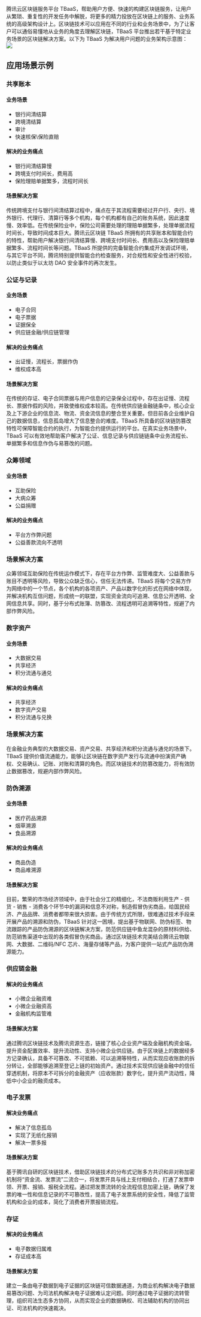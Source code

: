 腾讯云区块链服务平台 TBaaS，帮助用户方便、快速的构建区块链服务，让用户从繁琐、重复性的开发任务中解脱，将更多的精力投放在区块链上的服务、业务系统的高级架构设计上。区块链技术可以应用在不同的行业和业务场景中，为了让客户可以通俗易懂地从业务的角度去理解区块链，TBaaS 平台推出若干基于特定业务场景的区块链解决方案。以下为 TBaaS 为解决用户问题的业务架构示意图：
![](https://main.qcloudimg.com/raw/16f7d66b0bc2b72bbe4f430e7f1afd83.png)

## 应用场景示例
### 共享账本

#### 业务场景

- 银行间清结算
- 跨境清结算
- 审计
- 快速核保\保险直赔
	
#### 解决的业务痛点

- 银行间清结算慢
- 跨境支付时间长，费用高
- 保险理赔单据繁多，流程时间长
	
#### 场景解决方案

传统跨境支付与银行间清结算过程中，痛点在于其流程需要经过开户行、央行、境外银行、代理行、清算行等多个机构，每个机构都有自己的账务系统，因此速度慢、效率低。在传统保险业中，保险公司需要处理的理赔单据繁多，处理单据流程时间长，导致时间成本巨大。腾讯云区块链 TBaaS 所拥有的共享账本和智能合约的特性，帮助用户解决银行间清结算慢、跨境支付时间长、费用高以及保险理赔单据繁多、流程时间长等问题。TBaaS 所提供的完备智能合约集成开发调试环境，与其它平台不同，腾讯特别提供智能合约检查服务，对合规性和安全性进行校验，以防止类似于以太坊 DAO 安全事件的再次发生。

### 公证与记录

#### 业务场景
- 电子合同
- 电子票据
- 证据保全
- 供应链金融/供应链管理
	
#### 解决的业务痛点

- 出证慢，流程长，票据作伪
- 维权成本高
	
#### 场景解决方案

在传统的存证、电子合同票据与用户信息的记录保全过程中，存在出证慢、流程长、票据作假的风险，并致使维权成本较高。在传统供应链金融链条中，核心企业及上下游企业的信息流、物流、资金流信息的整合至关重要。但目前各企业维护自己的数据信息，信息孤岛增大了信息整合的难度。TBaaS 所具备的区块链防篡改特性可保障智能合约的执行，为智能合约提供运行的平台。在真实业务场景中，TBaaS 可以有效地帮助客户解决了公证、信息记录与供应链链条中业务流程长、单据繁多和信息作伪与易篡改的问题。

### 众筹领域

#### 业务场景

- 互助保险
- 大病众筹
- 公益捐赠
	
#### 解决的业务痛点

- 平台方作弊问题
- 公益善款流向不透明
	
### 场景解决方案

众筹领域互助保险在传统运作模式下，存在平台方作弊、监管难度大、公益善款与账目不透明等风险，导致公众缺乏信心，信任无法传递。TBaaS 将每个交易方作为网络中的一个节点，各个机构的各项资产、产品以数字化的形式在网络中体现，并解决机构互信问题，形成统一的联盟，实现资金流向可追溯、信息公开透明、全网信息共享。同时，基于分布式账簿、防篡改、流程透明可追溯等特性，规避了内部作弊风险。

### 数字资产

#### 业务场景

- 大数据交易
- 共享经济
- 积分流通与通兑
	
#### 解决的业务痛点

- 共享经济
- 数字资产交易
- 积分流通与兑换
	
### 场景解决方案

在金融业务典型的大数据交易、资产交易、共享经济和积分流通与通兑的场景下。TBaaS 提供价值流通能力，能够让区块链在数字资产发行与流通中扮演资产确权、交易确认、记账、对账和清算的角色。而区块链技术的防篡改能力，将有效防止数据篡改，规避内部作弊风险。

### 防伪溯源

#### 业务场景

- 医疗药品溯源
- 烟草溯源
- 食品溯源

#### 解决的业务痛点

- 商品伪造
- 商品难溯源

#### 场景解决方案

目前，繁荣的市场经济领域中，由于社会分工的精细化，不法商贩利用生产 - 供货 - 销售 - 消费各个环节中的漏洞和信息不对称，制造假冒伪劣商品，给国民经济、产品品牌、消费者都带来很大损害。由于传统方式所限，很难通过技术手段来开展产品的溯源和防伪，TBaaS 针对这一困境，提出基于物联网、防伪标签、物流跟踪的产品防伪溯源的区块链解决方案，防范供应链中鱼龙混杂的原材料供给、防范销售渠道中出现的各类假冒伪劣商品，通过区块链技术完美结合腾讯云物联网、大数据、二维码/NFC 芯片、海量存储等产品，为客户提供一站式产品防伪溯源能力。

### 供应链金融

#### 解决的业务痛点
- 小微企业融资难
- 小微企业融资高
- 金融机构监管难

#### 场景解决方案

通过腾讯区块链技术及腾讯资源生态，链接了核心企业资产端及金融机构资金端，提升资金配置效率、提升流动性、支持小微企业供应链。由于区块链上的数据经多方记录确认，具备不可篡改、不可抵赖、可以追溯等特性，从而实现应收账款的拆分转让，全部能够追溯至登记上链的初始资产。通过技术实现供应链金融中的信任穿透机制，将原本不可拆分的金融资产（应收账款）数字化，提升资产流动性，降低中小企业的融资成本。

### 电子发票

#### 解决业务痛点
- 解决了信息孤岛
- 实现了无纸化报销
- 解决一票多报

#### 场景解决方案
基于腾讯自研的区块链技术，借助区块链技术的分布式记账多方共识和非对称加密机制将“资金流、发票流”二流合一，将发票开具与线上支付相结合，打通了发票申领、开票、报销、报税全流程。通过把发票流转的全流程信息加密上链，确保了发票的唯一性和信息记录的不可篡改性，提高了电子发票系统的安全性，降低了监管机构和企业的成本，简化了消费者开票报销流程。

### 存证

#### 解决的业务痛点
- 电子数据归属难
- 存证成本高

#### 场景解决方案
建立一条由电子数据到电子证据的区块链可信数据通道，为商业机构解决电子数据易篡改问题、为司法机构解决电子证据难认定问题。同时通过电子证据的流转管理，组织司法生态多方协同，从而实现企业的数据确权、司法辅助机构的协同出证、司法机构的快速裁决。


